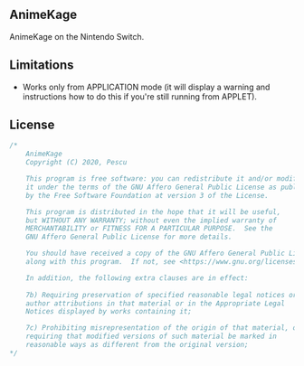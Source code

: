 ## AnimeKage

AnimeKage on the Nintendo Switch.

## Limitations

- Works only from APPLICATION mode (it will display a warning and instructions how to do this if you're still running from APPLET).

## License

```c
/*
    AnimeKage
    Copyright (C) 2020, Pescu

    This program is free software: you can redistribute it and/or modify
    it under the terms of the GNU Affero General Public License as published
    by the Free Software Foundation at version 3 of the License.

    This program is distributed in the hope that it will be useful,
    but WITHOUT ANY WARRANTY; without even the implied warranty of
    MERCHANTABILITY or FITNESS FOR A PARTICULAR PURPOSE.  See the
    GNU Affero General Public License for more details.

    You should have received a copy of the GNU Affero General Public License
    along with this program.  If not, see <https://www.gnu.org/licenses/>.

    In addition, the following extra clauses are in effect:
    
    7b) Requiring preservation of specified reasonable legal notices or
    author attributions in that material or in the Appropriate Legal
    Notices displayed by works containing it;

    7c) Prohibiting misrepresentation of the origin of that material, or
    requiring that modified versions of such material be marked in
    reasonable ways as different from the original version;
*/
```
